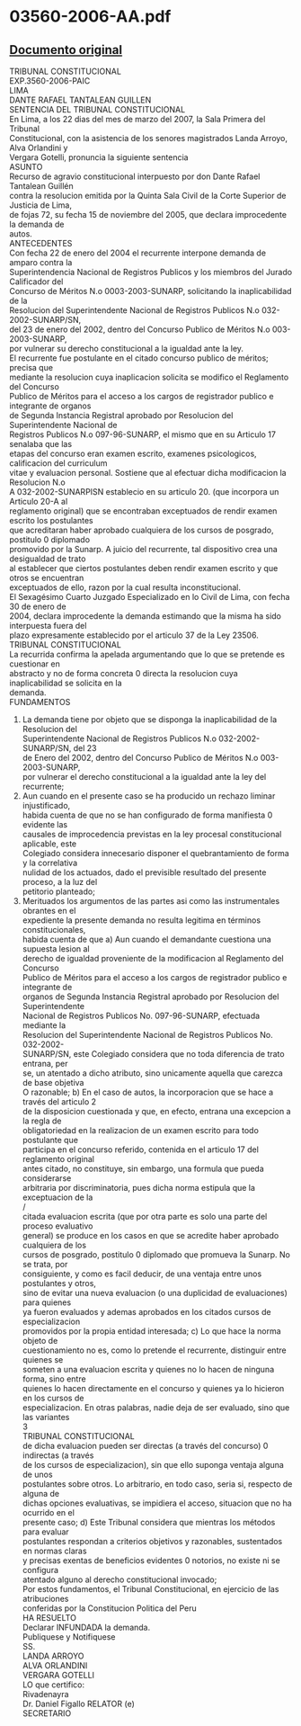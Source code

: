 
03560-2006-AA.pdf
=================
  
[Documento original](https://tc.gob.pe/jurisprudencia/2007/03560-2006-AA.pdf)  
---  
TRIBUNAL CONSTITUCIONAL  
EXP.3560-2006-PAIC  
LIMA  
DANTE RAFAEL TANTALEAN GUILLEN  
SENTENCIA DEL TRIBUNAL CONSTITUCIONAL  
En Lima, a los 22 dias del mes de marzo del 2007, la Sala Primera del Tribunal  
Constitucional, con la asistencia de los senores magistrados Landa Arroyo, Alva Orlandini y  
Vergara Gotelli, pronuncia la siguiente sentencia  
ASUNTO  
Recurso de agravio constitucional interpuesto por don Dante Rafael Tantalean Guillén  
contra la resolucion emitida por la Quinta Sala Civil de la Corte Superior de Justicia de Lima,  
de fojas 72, su fecha 15 de noviembre del 2005, que declara improcedente la demanda de  
autos.  
ANTECEDENTES  
Con fecha 22 de enero del 2004 el recurrente interpone demanda de amparo contra la  
Superintendencia Nacional de Registros Publicos y los miembros del Jurado Calificador del  
Concurso de Méritos N.o 0003-2003-SUNARP, solicitando la inaplicabilidad de la  
Resolucion del Superintendente Nacional de Registros Publicos N.o 032-2002-SUNARP/SN,  
del 23 de enero del 2002, dentro del Concurso Publico de Méritos N.o 003-2003-SUNARP,  
por vulnerar su derecho constitucional a la igualdad ante la ley.  
El recurrente fue postulante en el citado concurso publico de méritos; precisa que  
mediante la resolucion cuya inaplicacion solicita se modifico el Reglamento del Concurso  
Publico de Méritos para el acceso a los cargos de registrador publico e integrante de organos  
de Segunda Instancia Registral aprobado por Resolucion del Superintendente Nacional de  
Registros Publicos N.o 097-96-SUNARP, el mismo que en su Articulo 17 senalaba que las  
etapas del concurso eran examen escrito, examenes psicologicos, calificacion del curriculum  
vitae y evaluacion personal. Sostiene que al efectuar dicha modificacion la Resolucion N.o  
A 032-2002-SUNARPISN establecio en su articulo 20. (que incorpora un Articulo 20-A al  
reglamento original) que se encontraban exceptuados de rendir examen escrito los postulantes  
que acreditaran haber aprobado cualquiera de los cursos de posgrado, postitulo 0 diplomado  
promovido por la Sunarp. A juicio del recurrente, tal dispositivo crea una desigualdad de trato  
al establecer que ciertos postulantes deben rendir examen escrito y que otros se encuentran  
exceptuados de ello, razon por la cual resulta inconstitucional.  
El Sexagésimo Cuarto Juzgado Especializado en lo Civil de Lima, con fecha 30 de enero de  
2004, declara improcedente la demanda estimando que la misma ha sido interpuesta fuera del  
plazo expresamente establecido por el articulo 37 de la Ley 23506.  
TRIBUNAL CONSTITUCIONAL  
La recurrida confirma la apelada argumentando que lo que se pretende es cuestionar en  
abstracto y no de forma concreta 0 directa la resolucion cuya inaplicabilidad se solicita en la  
demanda.  
FUNDAMENTOS  
1) La demanda tiene por objeto que se disponga la inaplicabilidad de la Resolucion del  
Superintendente Nacional de Registros Publicos N.o 032-2002-SUNARP/SN, del 23  
de Enero del 2002, dentro del Concurso Publico de Méritos N.o 003-2003-SUNARP,  
por vulnerar el derecho constitucional a la igualdad ante la ley del recurrente;  
2) Aun cuando en el presente caso se ha producido un rechazo liminar injustificado,  
habida cuenta de que no se han configurado de forma manifiesta 0 evidente las  
causales de improcedencia previstas en la ley procesal constitucional aplicable, este  
Colegiado considera innecesario disponer el quebrantamiento de forma y la correlativa  
nulidad de los actuados, dado el previsible resultado del presente proceso, a la luz del  
petitorio planteado;  
3) Merituados los argumentos de las partes asi como las instrumentales obrantes en el  
expediente la presente demanda no resulta legitima en términos constitucionales,  
habida cuenta de que a) Aun cuando el demandante cuestiona una supuesta lesion al  
derecho de igualdad proveniente de la modificacion al Reglamento del Concurso  
Publico de Méritos para el acceso a los cargos de registrador publico e integrante de  
organos de Segunda Instancia Registral aprobado por Resolucion del Superintendente  
Nacional de Registros Publicos No. 097-96-SUNARP, efectuada mediante la  
Resolucion del Superintendente Nacional de Registros Publicos No. 032-2002-  
SUNARP/SN, este Colegiado considera que no toda diferencia de trato entrana, per  
se, un atentado a dicho atributo, sino unicamente aquella que carezca de base objetiva  
O razonable; b) En el caso de autos, la incorporacion que se hace a través del articulo 2  
de la disposicion cuestionada y que, en efecto, entrana una excepcion a la regla de  
obligatoriedad en la realizacion de un examen escrito para todo postulante que  
participa en el concurso referido, contenida en el articulo 17 del reglamento original  
antes citado, no constituye, sin embargo, una formula que pueda considerarse  
arbitraria por discriminatoria, pues dicha norma estipula que la exceptuacion de la  
/  
citada evaluacion escrita (que por otra parte es solo una parte del proceso evaluativo  
general) se produce en los casos en que se acredite haber aprobado cualquiera de los  
cursos de posgrado, postitulo 0 diplomado que promueva la Sunarp. No se trata, por  
consiguiente, y como es facil deducir, de una ventaja entre unos postulantes y otros,  
sino de evitar una nueva evaluacion (o una duplicidad de evaluaciones) para quienes  
ya fueron evaluados y ademas aprobados en los citados cursos de especializacion  
promovidos por la propia entidad interesada; c) Lo que hace la norma objeto de  
cuestionamiento no es, como lo pretende el recurrente, distinguir entre quienes se  
someten a una evaluacion escrita y quienes no lo hacen de ninguna forma, sino entre  
quienes lo hacen directamente en el concurso y quienes ya lo hicieron en los cursos de  
especializacion. En otras palabras, nadie deja de ser evaluado, sino que las variantes  
3  
TRIBUNAL CONSTITUCIONAL  
de dicha evaluacion pueden ser directas (a través del concurso) 0 indirectas (a través  
de los cursos de especializacion), sin que ello suponga ventaja alguna de unos  
postulantes sobre otros. Lo arbitrario, en todo caso, seria si, respecto de alguna de  
dichas opciones evaluativas, se impidiera el acceso, situacion que no ha ocurrido en el  
presente caso; d) Este Tribunal considera que mientras los métodos para evaluar  
postulantes respondan a criterios objetivos y razonables, sustentados en normas claras  
y precisas exentas de beneficios evidentes 0 notorios, no existe ni se configura  
atentado alguno al derecho constitucional invocado;  
Por estos fundamentos, el Tribunal Constitucional, en ejercicio de las atribuciones  
conferidas por la Constitucion Politica del Peru  
HA RESUELTO  
Declarar INFUNDADA la demanda.  
Publiquese y Notifiquese  
SS.  
LANDA ARROYO  
ALVA ORLANDINI  
VERGARA GOTELLI  
LO que certifico:  
Rivadenayra  
Dr. Daniel Figallo RELATOR (e)  
SECRETARIO